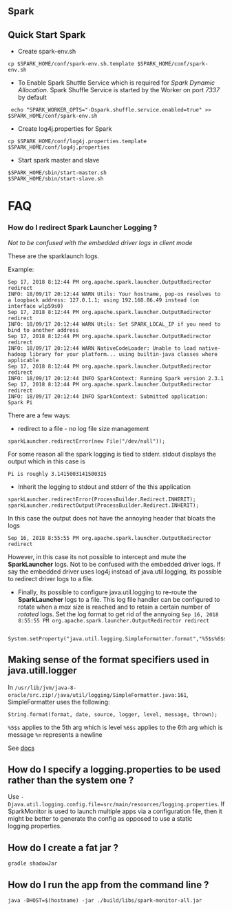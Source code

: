 Spark
------------------------------------

## Quick Start Spark

- Create spark-env.sh

`cp $SPARK_HOME/conf/spark-env.sh.template $SPARK_HOME/conf/spark-env.sh` 
- To Enable Spark Shuttle Service which is required for _Spark Dynamic Allocation_.
Spark Shuffle Service is started by the Worker on port *7337* by default

` echo "SPARK_WORKER_OPTS="-Dspark.shuffle.service.enabled=true" >> $SPARK_HOME/conf/spark-env.sh`
- Create log4j.properties for Spark 
```
cp $SPARK_HOME/conf/log4j.properties.template $SPARK_HOME/conf/log4j.properties
```

- Start spark master and slave 
```
$SPARK_HOME/sbin/start-master.sh
$SPARK_HOME/sbin/start-slave.sh
```

# FAQ
### How do I redirect Spark Launcher Logging ?
 *Not to be confused with the embedded driver logs in client mode* 
 
 These are the sparklaunch logs.
 
 Example:
 
 ```
 Sep 17, 2018 8:12:44 PM org.apache.spark.launcher.OutputRedirector redirect
 INFO: 18/09/17 20:12:44 WARN Utils: Your hostname, pop-os resolves to a loopback address: 127.0.1.1; using 192.168.86.49 instead (on interface wlp59s0)
 Sep 17, 2018 8:12:44 PM org.apache.spark.launcher.OutputRedirector redirect
 INFO: 18/09/17 20:12:44 WARN Utils: Set SPARK_LOCAL_IP if you need to bind to another address
 Sep 17, 2018 8:12:44 PM org.apache.spark.launcher.OutputRedirector redirect
 INFO: 18/09/17 20:12:44 WARN NativeCodeLoader: Unable to load native-hadoop library for your platform... using builtin-java classes where applicable
 Sep 17, 2018 8:12:44 PM org.apache.spark.launcher.OutputRedirector redirect
 INFO: 18/09/17 20:12:44 INFO SparkContext: Running Spark version 2.3.1
 Sep 17, 2018 8:12:44 PM org.apache.spark.launcher.OutputRedirector redirect
 INFO: 18/09/17 20:12:44 INFO SparkContext: Submitted application: Spark Pi
```

There are a few ways:
- redirect to a file - no log file size management
```
sparkLauncher.redirectError(new File("/dev/null"));
```
For some reason all the spark logging is tied to stderr.
stdout displays the output which in this case is 

```
Pi is roughly 3.1415003141500315
```

- Inherit the logging to stdout and stderr of the this application
```
sparkLauncher.redirectError(ProcessBuilder.Redirect.INHERIT);
sparkLauncher.redirectOutput(ProcessBuilder.Redirect.INHERIT);
```
In this case the output does not have the annoying header that bloats the logs
```
Sep 16, 2018 8:55:55 PM org.apache.spark.launcher.OutputRedirector redirect                   

```
However, in this case its not possible to intercept and mute the **SparkLauncher** logs.
Not to be confused with the embedded driver logs. If say the embedded driver uses 
log4j instead of java.util.logging, its possible to redirect driver logs to a file. 

- Finally, its possible to configure java.util.logging to re-route the **SparkLauncher** logs
to a file. This log file handler can be configured to rotate when a _max_ size is reached
and to retain a certain number of _rotated_ logs.
Set the log format to get rid of the annyoing `Sep 16, 2018 8:55:55 PM org.apache.spark.launcher.OutputRedirector redirect`
```
        System.setProperty("java.util.logging.SimpleFormatter.format","%5$s%6$s%n");
```


## Making sense of the format specifiers used in java.utill.logger
In `/usr/lib/jvm/java-8-oracle/src.zip!/java/util/logging/SimpleFormatter.java:161`, SimpleFormatter uses the following:
```
String.format(format, date, source, logger, level, message, thrown);
```
`%5$s` applies to the 5th arg which is level 
`%6$s` applies to the 6th arg which is message
`%n`   represents a newline

See [docs](https://docs.oracle.com/javase/7/docs/api/java/util/Formatter.html)



## How do I specify a logging.properties to be used rather than the system one ?
 Use `-Djava.util.logging.config.file=src/main/resources/logging.properties`.
 If SparkMonitor is used to launch multiple apps via a configuration file, then 
 it might be better to generate the config as opposed to use a static logging.properties.

## How do I create a fat jar ?
`gradle shadowJar
`
## How do I run the app from the command line ?

`java -DHOST=$(hostname) -jar ./build/libs/spark-monitor-all.jar`